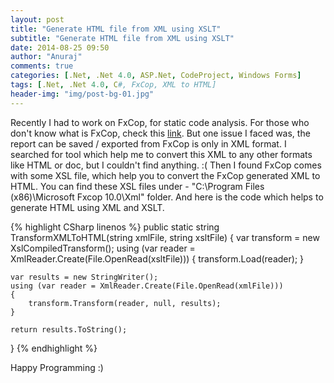 ```yaml
---
layout: post
title: "Generate HTML file from XML using XSLT"
subtitle: "Generate HTML file from XML using XSLT"
date: 2014-08-25 09:50
author: "Anuraj"
comments: true
categories: [.Net, .Net 4.0, ASP.Net, CodeProject, Windows Forms]
tags: [.Net, .Net 4.0, C#, FxCop, XML to HTML]
header-img: "img/post-bg-01.jpg"
---
```

Recently I had to work on FxCop, for static code analysis. For those who don't know what is FxCop, check this <a href="http://en.wikipedia.org/wiki/FxCop" title="FxCop - Wikipedia">link</a>. But one issue I faced was, the report can be saved / exported from FxCop is only in XML format. I searched for tool which help me to convert this XML to any other formats like HTML or doc, but I couldn't find anything. :( Then I found FxCop comes with some XSL file, which help you to convert the FxCop generated XML to HTML. You can find these XSL files under - "C:\Program Files (x86)\Microsoft Fxcop 10.0\Xml" folder. And here is the code which helps to generate HTML using XML and XSLT.

{% highlight CSharp linenos %}
public static string TransformXMLToHTML(string xmlFile, string xsltFile)
{
    var transform = new XslCompiledTransform();
    using (var reader = XmlReader.Create(File.OpenRead(xsltFile)))
    {
        transform.Load(reader);
    }

    var results = new StringWriter();
    using (var reader = XmlReader.Create(File.OpenRead(xmlFile)))
    {
        transform.Transform(reader, null, results);
    }

    return results.ToString();
}
{% endhighlight %}

Happy Programming :)
